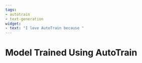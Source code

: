 ```yaml
---
tags:
- autotrain
- text-generation
widget:
- text: "I love AutoTrain because "
---
```


# Model Trained Using AutoTrain